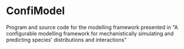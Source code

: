 # ConfiModel

Program and source code for the modelling framework presented in "A configurable modelling framework for mechanistically simulating and predicting species' distributions and interactions"
